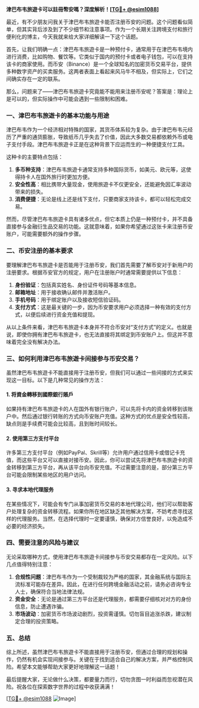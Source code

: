 **津巴布韦旅遊卡可以註冊幣安嗎？深度解析！[[TG💪+ @esim1088](https://t.me/s/esim1088)]**

最近，有不少朋友问我关于津巴布韦旅遊卡能否注册币安的问题。这个问题看似简单，但其实背后涉及到了不少细节和注意事项。作为一个长期关注跨境支付和旅行便利化的博主，今天我就来给大家详细解读一下这个话题。

首先，让我们明确一点：津巴布韦旅遊卡是一种预付卡，通常用于在津巴布韦境内进行消费，比如购物、餐饮等。它类似于国内的预付卡或者电子钱包，可以在支持该卡的商家使用。而币安（Binance）是一个全球知名的加密货币交易平台，提供多种数字资产的买卖服务。这两者表面上看起来风马牛不相及，但实际上，它们之间确实存在一定的联系。

那么，问题来了——津巴布韦旅遊卡究竟能不能用来注册币安呢？答案是：理论上是可以的，但实际操作中可能会遇到一些限制和困难。

### **一、津巴布韦旅遊卡的基本功能与用途**

津巴布韦作为一个经济相对特殊的国家，其货币体系较为复杂。由于津巴布韦元经历了严重的通货膨胀，导致纸币几乎失去了价值，因此大多数交易都依赖外币或电子支付手段。津巴布韦旅遊卡正是在这种背景下应运而生的一种便捷支付工具。

这种卡的主要特点包括：

1. **多币种支持**：津巴布韦旅遊卡通常支持多种国际货币，如美元、欧元等，这使得持卡人在国外旅行时更加方便。
2. **安全性高**：相比携带大量现金，使用旅遊卡不仅更安全，还能避免因汇率波动带来的损失。
3. **消费便捷**：无论是线上还是线下支付，只要商家支持该卡，都可以轻松完成交易。

然而，尽管津巴布韦旅遊卡具有诸多优点，但它本质上仍是一种预付卡，并不具备直接参与金融衍生品交易的功能。这就意味着，如果你希望通过这张卡来注册币安账户，可能需要额外的操作步骤。

### **二、币安注册的基本要求**

要理解津巴布韦旅遊卡是否能用于注册币安，我们首先需要了解币安对于新用户的注册要求。根据币安官方的规定，用户在注册账户时通常需要提供以下信息：

1. **身份验证**：包括真实姓名、身份证件号码等基本信息。
2. **邮箱地址**：用于接收确认邮件并激活账户。
3. **手机号码**：用于绑定账户以及接收短信验证码。
4. **支付方式**：这是最关键的一步，因为币安要求用户必须选择一种有效的支付方式，以便后续进行资金充值和提现。

从以上条件来看，津巴布韦旅遊卡本身并不符合币安对“支付方式”的定义。也就是说，即使你拥有津巴布韦旅遊卡，也无法直接将其绑定到币安账户上。但这并不意味着完全没有解决办法。

### **三、如何利用津巴布韦旅遊卡间接参与币安交易？**

虽然津巴布韦旅遊卡不能直接用于注册币安，但我们可以通过一些间接的方式来实现这一目标。以下是几种常见的操作方法：

#### **1. 将資金轉移到國際銀行賬戶**
如果持有津巴布韦旅遊卡的人在国外有银行账户，可以先将卡内的资金转移到该账户中。然后通过银行转账的方式向币安账户充值。这种方式的优点是安全性较高，缺点则是手续费可能会比较高，且到账时间较长。

#### **2. 使用第三方支付平台**
许多第三方支付平台（例如PayPal、Skrill等）允许用户通过信用卡或借记卡充值，而这些平台又可以直接对接币安。因此，你可以尝试先将津巴布韦旅遊卡的资金转移到第三方平台，再从该平台向币安充值。不过需要注意的是，部分第三方平台可能会限制某些地区的用户访问。

#### **3. 寻求本地代理服务**
在某些情况下，可能会有专门从事加密货币交易的本地代理公司，他们可以帮助客户处理复杂的资金转移流程。如果你所在地区缺乏其他解决方案，不妨考虑寻找这样的代理服务。当然，在选择代理时一定要谨慎，确保对方信誉良好，以免造成不必要的经济损失。

### **四、需要注意的风险与建议**

无论采取哪种方式，使用津巴布韦旅遊卡间接参与币安交易都存在一定风险。以下几点值得特别注意：

1. **合规性问题**：津巴布韦作为一个受制裁较为严格的国家，其金融系统与国际主流标准可能存在差异。因此，在进行任何跨境金融活动之前，请务必咨询专业人士，确保符合当地法律法规。
2. **资金安全**：无论是通过第三方平台还是代理服务，都需要仔细核对对方的身份信息，防止遭遇诈骗。
3. **市场波动**：加密货币市场波动剧烈，投资需谨慎。切勿盲目追涨杀跌，建议制定合理的投资策略。

### **五、总结**

综上所述，虽然津巴布韦旅遊卡不能直接用于注册币安，但通过合理的规划和操作，仍然有机会实现间接参与。关键在于找到适合自己的解决方案，并严格控制风险。希望本文能够帮助大家更好地理解这一话题！

最后提醒大家，无论做什么决策，都要量力而行，切勿贪图一时利益而忽视潜在风险。祝各位在探索数字世界的过程中收获满满！

[[TG💪+ @esim1088](https://t.me/s/esim1088) ![Image](https://i.postimg.cc/4NQfJmqS/Snipaste-2025-05-13-00-14-12.png)]